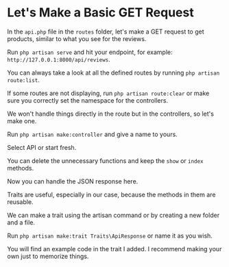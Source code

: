 # Let's Make a Basic GET Request

In the `api.php` file in the `routes` folder, let's make a GET request to get products, similar to what you see for the reviews.

Run `php artisan serve` and hit your endpoint, for example: `http://127.0.0.1:8000/api/reviews`.

You can always take a look at all the defined routes by running `php artisan route:list`.

If some routes are not displaying, run `php artisan route:clear` or make sure you correctly set the namespace for the controllers.

We won't handle things directly in the route but in the controllers, so let's make one.

Run `php artisan make:controller` and give a name to yours.

Select API or start fresh.

You can delete the unnecessary functions and keep the `show` or `index` methods.

Now you can handle the JSON response here.

Traits are useful, especially in our case, because the methods in them are reusable.

We can make a trait using the artisan command or by creating a new folder and a file.

Run `php artisan make:trait Traits\ApiResponse` or name it as you wish.

You will find an example code in the trait I added. I recommend making your own just to memorize things.
